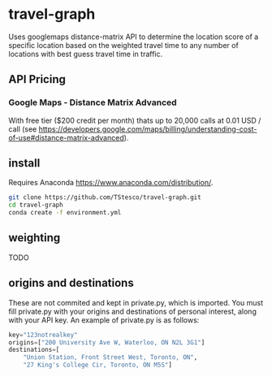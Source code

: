 # travel-graph

Uses googlemaps distance-matrix API to determine the location score of a specific location based on the weighted travel time to any number of locations with best guess travel time in traffic.

## API Pricing

### Google Maps - Distance Matrix Advanced

With free tier ($200 credit per month) thats up to 20,000 calls at 0.01 USD / call (see https://developers.google.com/maps/billing/understanding-cost-of-use#distance-matrix-advanced).

## install

Requires Anaconda https://www.anaconda.com/distribution/.

```bash
git clone https://github.com/TStesco/travel-graph.git
cd travel-graph
conda create -f environment.yml
```

## weighting

TODO

## origins and destinations

These are not commited and kept in private.py, which is imported.
You must fill private.py with your origins and destinations of personal interest, along with your API key.
An example of private.py is as follows:

```python
key="123notrealkey"
origins=["200 University Ave W, Waterloo, ON N2L 3G1"]
destinations=[
	"Union Station, Front Street West, Toronto, ON",
	"27 King's College Cir, Toronto, ON M5S"]
```